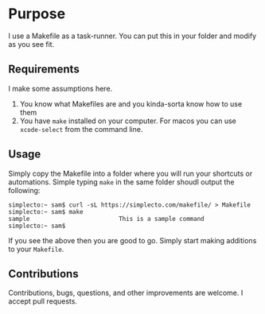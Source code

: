 # Purpose
I use a Makefile as a task-runner. You can put this in your folder and modify as you see fit.

## Requirements
I make some assumptions here.

  1. You know what Makefiles are and you kinda-sorta know how to use them
  2. You have `make` installed on your computer. For macos you can use `xcode-select` from the command line.

## Usage
Simply copy the Makefile into a folder where you will run your shortcuts or automations. 
Simple typing `make` in the same folder shoudl output the following:

```
simplecto:~ sam$ curl -sL https://simplecto.com/makefile/ > Makefile
simplecto:~ sam$ make
sample                         This is a sample command
simplecto:~ sam$
```

If you see the above then you are good to go. Simply start making additions to your `Makefile`.

## Contributions

Contributions, bugs, questions, and other improvements are welcome. I accept pull requests.
